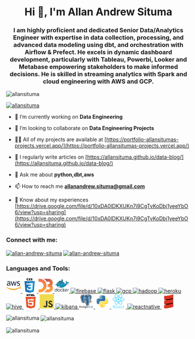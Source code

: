 <h1 align="center">Hi 👋, I'm Allan Andrew Situma</h1>
<h3 align="center">I am highly proficient and dedicated Senior Data/Analytics Engineer with expertise in data collection, processing, and advanced data modeling using dbt, and orchestration with Airflow & Prefect. He excels in dynamic dashboard development, particularly with Tableau, Powerbi, Looker and Metabase empowering stakeholders to make informed decisions. He is skilled in streaming analytics with Spark and cloud engineering with AWS and GCP.</h3>

<p align="left"> <img src="https://komarev.com/ghpvc/?username=allansituma&label=Profile%20views&color=0e75b6&style=flat" alt="allansituma" /> </p>

<p align="left"> <a href="https://github.com/ryo-ma/github-profile-trophy"><img src="https://github-profile-trophy.vercel.app/?username=allansituma" alt="allansituma" /></a> </p>

- 🔭 I’m currently working on **Data Engineering**

- 👯 I’m looking to collaborate on **Data Engineering Projects**

- 👨‍💻 All of my projects are available at [https://portfolio-allansitumas-projects.vercel.app/](https://portfolio-allansitumas-projects.vercel.app/)

- 📝 I regularly write articles on [https://allansituma.github.io/data-blog/](https://allansituma.github.io/data-blog/)

- 💬 Ask me about **python,dbt,aws**

- 📫 How to reach me **allanandrew.situma@gmail.com**

- 📄 Know about my experiences [https://drive.google.com/file/d/10xDA0lDKXUKn7i9CgTvKoDbj1yeeYbO6/view?usp=sharing](https://drive.google.com/file/d/10xDA0lDKXUKn7i9CgTvKoDbj1yeeYbO6/view?usp=sharing)

<h3 align="left">Connect with me:</h3>
<p align="left">
<a href="https://linkedin.com/in/allan-andrew-situma" target="blank"><img align="center" src="https://raw.githubusercontent.com/rahuldkjain/github-profile-readme-generator/master/src/images/icons/Social/linked-in-alt.svg" alt="allan-andrew-situma" height="30" width="40" /></a>
<a href="https://www.hackerrank.com/allan-andrew-situma" target="blank"><img align="center" src="https://raw.githubusercontent.com/rahuldkjain/github-profile-readme-generator/master/src/images/icons/Social/hackerrank.svg" alt="allan-andrew-situma" height="30" width="40" /></a>
</p>

<h3 align="left">Languages and Tools:</h3>
<p align="left"> <a href="https://aws.amazon.com" target="_blank" rel="noreferrer"> <img src="https://raw.githubusercontent.com/devicons/devicon/master/icons/amazonwebservices/amazonwebservices-original-wordmark.svg" alt="aws" width="40" height="40"/> </a> <a href="https://www.w3schools.com/css/" target="_blank" rel="noreferrer"> <img src="https://raw.githubusercontent.com/devicons/devicon/master/icons/css3/css3-original-wordmark.svg" alt="css3" width="40" height="40"/> </a> <a href="https://d3js.org/" target="_blank" rel="noreferrer"> <img src="https://raw.githubusercontent.com/devicons/devicon/master/icons/d3js/d3js-original.svg" alt="d3js" width="40" height="40"/> </a> <a href="https://www.docker.com/" target="_blank" rel="noreferrer"> <img src="https://raw.githubusercontent.com/devicons/devicon/master/icons/docker/docker-original-wordmark.svg" alt="docker" width="40" height="40"/> </a> <a href="https://firebase.google.com/" target="_blank" rel="noreferrer"> <img src="https://www.vectorlogo.zone/logos/firebase/firebase-icon.svg" alt="firebase" width="40" height="40"/> </a> <a href="https://flask.palletsprojects.com/" target="_blank" rel="noreferrer"> <img src="https://www.vectorlogo.zone/logos/pocoo_flask/pocoo_flask-icon.svg" alt="flask" width="40" height="40"/> </a> <a href="https://cloud.google.com" target="_blank" rel="noreferrer"> <img src="https://www.vectorlogo.zone/logos/google_cloud/google_cloud-icon.svg" alt="gcp" width="40" height="40"/> </a> <a href="https://hadoop.apache.org/" target="_blank" rel="noreferrer"> <img src="https://www.vectorlogo.zone/logos/apache_hadoop/apache_hadoop-icon.svg" alt="hadoop" width="40" height="40"/> </a> <a href="https://heroku.com" target="_blank" rel="noreferrer"> <img src="https://www.vectorlogo.zone/logos/heroku/heroku-icon.svg" alt="heroku" width="40" height="40"/> </a> <a href="https://hive.apache.org/" target="_blank" rel="noreferrer"> <img src="https://www.vectorlogo.zone/logos/apache_hive/apache_hive-icon.svg" alt="hive" width="40" height="40"/> </a> <a href="https://www.w3.org/html/" target="_blank" rel="noreferrer"> <img src="https://raw.githubusercontent.com/devicons/devicon/master/icons/html5/html5-original-wordmark.svg" alt="html5" width="40" height="40"/> </a> <a href="https://developer.mozilla.org/en-US/docs/Web/JavaScript" target="_blank" rel="noreferrer"> <img src="https://raw.githubusercontent.com/devicons/devicon/master/icons/javascript/javascript-original.svg" alt="javascript" width="40" height="40"/> </a> <a href="https://www.elastic.co/kibana" target="_blank" rel="noreferrer"> <img src="https://www.vectorlogo.zone/logos/elasticco_kibana/elasticco_kibana-icon.svg" alt="kibana" width="40" height="40"/> </a> <a href="https://www.postgresql.org" target="_blank" rel="noreferrer"> <img src="https://raw.githubusercontent.com/devicons/devicon/master/icons/postgresql/postgresql-original-wordmark.svg" alt="postgresql" width="40" height="40"/> </a> <a href="https://www.python.org" target="_blank" rel="noreferrer"> <img src="https://raw.githubusercontent.com/devicons/devicon/master/icons/python/python-original.svg" alt="python" width="40" height="40"/> </a> <a href="https://reactjs.org/" target="_blank" rel="noreferrer"> <img src="https://raw.githubusercontent.com/devicons/devicon/master/icons/react/react-original-wordmark.svg" alt="react" width="40" height="40"/> </a> <a href="https://reactnative.dev/" target="_blank" rel="noreferrer"> <img src="https://reactnative.dev/img/header_logo.svg" alt="reactnative" width="40" height="40"/> </a> <a href="https://www.scala-lang.org" target="_blank" rel="noreferrer"> <img src="https://raw.githubusercontent.com/devicons/devicon/master/icons/scala/scala-original.svg" alt="scala" width="40" height="40"/> </a> </p>

<p><img align="left" src="https://github-readme-stats.vercel.app/api/top-langs?username=allansituma&show_icons=true&locale=en&layout=compact" alt="allansituma" /></p>

<p>&nbsp;<img align="center" src="https://github-readme-stats.vercel.app/api?username=allansituma&show_icons=true&locale=en" alt="allansituma" /></p>

<p><img align="center" src="https://github-readme-streak-stats.herokuapp.com/?user=allansituma&" alt="allansituma" /></p>
